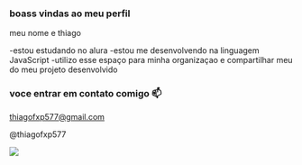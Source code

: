 ### boass vindas ao meu perfil

meu nome e thiago

-estou estudando no alura
-estou me desenvolvendo na linguagem JavaScript
-utilizo esse espaço para minha organizaçao e compartilhar meu do meu projeto desenvolvido 

### voce entrar em contato comigo 📫

thiagofxp577@gmail.com

@thiagofxp577

![](https://media.tenor.com/TSTviyh1yoIAAAAC/harry-maguire-big-head.gif)
